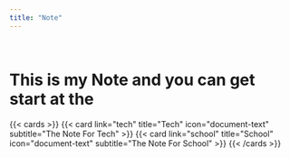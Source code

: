 ```yaml
---
title: "Note"
---
```

<br>  

# This is my Note and you can get start at the
{{< cards >}}
  {{< card link="tech" title="Tech" icon="document-text" subtitle="The Note For Tech" >}}
  {{< card link="school" title="School" icon="document-text" subtitle="The Note For School" >}}
{{< /cards >}}